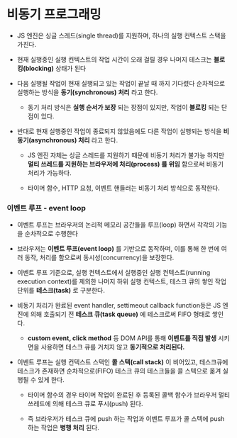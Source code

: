 # 비동기 프로그래밍

- JS 엔진은 싱글 스레드(single thread)를 지원하며, 하나의 실행 컨텍스트 스택을 가진다.

- 현재 실행중인 실행 컨텍스트의 작업 시간이 오래 걸릴 경우 나머지 테스크는 **블로킹(blocking)** 상태가 된다

- 다음 실행될 작업이 현재 실행되고 있는 작업이 끝날 때 까지 기다렸다 순차적으로 실행하는 방식을 **동기(synchronous) 처리** 라고 한다.

  - 동기 처리 방식은 **실행 순서가 보장** 되는 장점이 있지만, 작업이 **블로킹** 되는 단점이 있다.

- 반대로 현재 실행중인 작업이 종료되지 않았음에도 다른 작업이 실행되는 방식을 **비동기(asynchronous) 처리** 라고 한다.

  - JS 엔진 자체는 싱글 스레드를 지원하기 때문에 비동기 처리가 불가능 하지만 **멀티 쓰레드를 지원하는 브라우저에 처리(process) 를 위임** 함으로써 비동기 처리가 가능하다.

  - 타이머 함수, HTTP 요청, 이벤트 핸들러는 비동기 처리 방식으로 동작한다.

### 이벤트 루프 - event loop

- 이벤트 루프는 브라우저의 논리적 메모리 공간들을 루프(loop) 하면서 각각의 기능을 순차적으로 수행한다

- 브라우저는 **이벤트 루프(event loop)** 를 기반으로 동작하며, 이를 통해 한 번에 여러 동작, 처리를 함으로써 동시성(concurrency)을 보장한다.

- 이벤트 루프 기준으로, 실행 컨텍스트에서 실행중인 실행 컨텍스트(running execution context)를 제외한 나머지 하위 실행 컨텍스트, 테스크 큐의 쌓인 작업 단위를 **테스크(task)** 로 구분한다.

- 비동기 처리가 완료된 event handler, settimeout callback function등은 JS 엔진에 의해 호출되기 전 **테스크 큐(task queue)** 에 테스크로써 FIFO 형태로 쌓인다.

  - **custom event, click method** 등 DOM API를 통해 **이벤트를 직접 발생** 시키면을 사용하면 테스크 큐를 거치지 않고 **동기적으로 처리된다.**

- 이벤트 루프는 실행 컨텍스트 스택인 **콜 스택(call stack)** 이 비어있고, 테스크큐에 테스크가 존재하면 순차적으로(FIFO) 테스크 큐의 테스크들을 콜 스텍으로 옮겨 실행될 수 있게 한다.

  - 타이머 함수의 경우 타이머 작업이 완료된 후 등록된 콜백 함수가 브라우저 멀티 쓰레드에 의해 테스크 큐로 푸시(push) 된다.

  - 즉 브라우저가 테스크 큐에 push 하는 작업과 이벤트 루프가 콜 스텍에 push 하는 작업은 **병행 처리** 된다.
